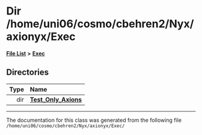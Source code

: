 
# Dir /home/uni06/cosmo/cbehren2/Nyx/axionyx/Exec


[**File List**](files.md) **>** [**Exec**](dir_43a12cefb7942b6f49b5b628aafd3192.md)












## Directories

| Type | Name |
| ---: | :--- |
| dir | [**Test\_Only\_Axions**](dir_eb24725df855cf6c732a19e4912f662a.md) <br> |

















------------------------------
The documentation for this class was generated from the following file `/home/uni06/cosmo/cbehren2/Nyx/axionyx/Exec/`